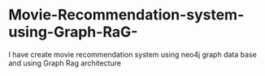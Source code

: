 # Movie-Recommendation-system-using-Graph-RaG-
I have create movie recommendation system using neo4j graph data base and using Graph Rag architecture 
